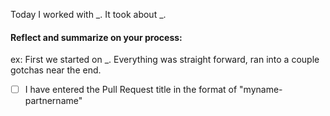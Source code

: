 Today I worked with _. It took about _.

#### Reflect and summarize on your process:
ex: First we started on _. Everything was straight forward, ran into a couple gotchas near the end.

- [ ] I have entered the Pull Request title in the format of "myname-partnername"
